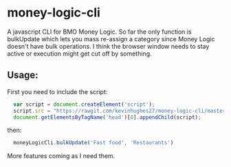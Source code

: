 money-logic-cli
===============

A javascript CLI for BMO Money Logic. So far the only function is bulkUpdate which lets you mass re-assign a category since Money Logic doesn't have bulk operations. I think the browser window needs to stay active or execution might get cut off by something.

Usage:
------

First you need to include the script:

```javascript
  var script = document.createElement('script');
  script.src = "https://rawgit.com/kevinhughes27/money-logic-cli/master/build/bundle.js";
  document.getElementsByTagName('head')[0].appendChild(script);
```

then:

```javascript
  moneyLogicCli.bulkUpdate('Fast food', 'Restaurants')
```

More features coming as I need them.
